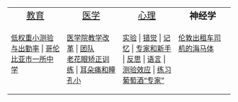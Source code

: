 <table>
<tbody>
<tr valign="top" align="center">
    <td width="25%">
    <a style="font-size:20px" ,="" href="#/引用/案例/教育/">教育</a>
    </td>
    <td width="25%">
    <a style="font-size:20px" ,="" href="#/引用/案例/医学/">医学</a>
    </td>
    <td width="25%">
    <a style="font-size:20px" ,="" href="#/引用/案例/心理/学习/">心理</a>
    </td>
    <td width="25%" style="font-size:20px"><b>神经学</b>
    </td>
</tr>
<tr valign="top">
    <td width="25%">
    <p>
    <a href="#/引用/案例/教育/低权重小测验与出勤率.md">低权重小测验与出勤率</a> | <a href="https://izydplk815.feishu.cn/docx/OHptddNjroBLHHxEEV5czpFNnOb">哥伦比亚市一所中学</a><br>
    </p>
    </td>
    <td width="25%">
    <p>
    <a href="#/引用/案例/医学/医学院教学改革.md">医学院教学改革</a> | <a href="#/引用/案例/医学/团队.md">团队</a><br>
    <a href="#/引用/案例/医学/老花眼矫正训练.md">老花眼矫正训练</a> | <a href="https://yamaeye.netlify.app/2022-06-05/专业/医学/耳朵痛和瞳孔小/">耳朵痛和瞳孔小</a><br>
    </p>
    </td>
    <td width="25%">
    <p>
    <a href="#/引用/案例/心理/实验.md">实验</a> | <a href="#/引用/案例/心理/错觉.md">错觉</a> | <a href="#/引用/案例/心理/学习/记忆.md">记忆</a> | <a href="#/引用/案例/心理/学习/专家和新手.md">专家和新手</a> | <a href="#/引用/案例/心理/学习/反思.md">反思</a> | <a href="#/引用/案例/心理/学习/语言.md">语言</a> | <a href="#/引用/案例/心理/学习/测验效应/">测验效应</a> | <a href="#/引用/案例/心理/学习/练习/">练习</a><br>
    <a href="https://yamaeye.netlify.app/2022-06-05/资料/实验/葡萄酒“专家”/">葡萄酒“专家”</a><br>
    </p>
    </td>
    <td width="25%">
    <p>
    <a href="https://izydplk815.feishu.cn/docx/doxcnVvbFqG7upcPuw6ymGKss9b">伦敦出租车司机的海马体</a><br>
    </p>
    </td>
</tr>
</table>
</tbody>